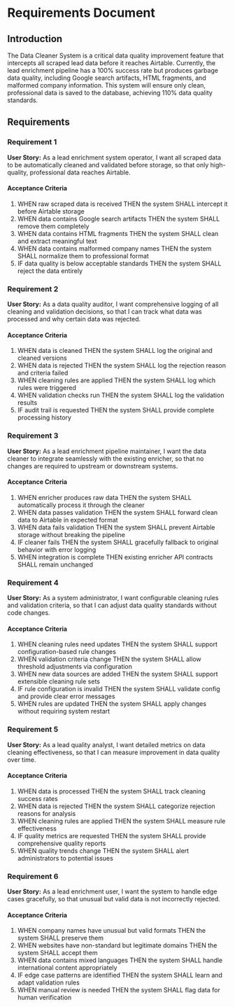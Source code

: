 # Requirements Document

## Introduction

The Data Cleaner System is a critical data quality improvement feature that intercepts all scraped lead data before it reaches Airtable. Currently, the lead enrichment pipeline has a 100% success rate but produces garbage data quality, including Google search artifacts, HTML fragments, and malformed company information. This system will ensure only clean, professional data is saved to the database, achieving 110% data quality standards.

## Requirements

### Requirement 1

**User Story:** As a lead enrichment system operator, I want all scraped data to be automatically cleaned and validated before storage, so that only high-quality, professional data reaches Airtable.

#### Acceptance Criteria

1. WHEN raw scraped data is received THEN the system SHALL intercept it before Airtable storage
2. WHEN data contains Google search artifacts THEN the system SHALL remove them completely
3. WHEN data contains HTML fragments THEN the system SHALL clean and extract meaningful text
4. WHEN data contains malformed company names THEN the system SHALL normalize them to professional format
5. IF data quality is below acceptable standards THEN the system SHALL reject the data entirely

### Requirement 2

**User Story:** As a data quality auditor, I want comprehensive logging of all cleaning and validation decisions, so that I can track what data was processed and why certain data was rejected.

#### Acceptance Criteria

1. WHEN data is cleaned THEN the system SHALL log the original and cleaned versions
2. WHEN data is rejected THEN the system SHALL log the rejection reason and criteria failed
3. WHEN cleaning rules are applied THEN the system SHALL log which rules were triggered
4. WHEN validation checks run THEN the system SHALL log the validation results
5. IF audit trail is requested THEN the system SHALL provide complete processing history

### Requirement 3

**User Story:** As a lead enrichment pipeline maintainer, I want the data cleaner to integrate seamlessly with the existing enricher, so that no changes are required to upstream or downstream systems.

#### Acceptance Criteria

1. WHEN enricher produces raw data THEN the system SHALL automatically process it through the cleaner
2. WHEN data passes validation THEN the system SHALL forward clean data to Airtable in expected format
3. WHEN data fails validation THEN the system SHALL prevent Airtable storage without breaking the pipeline
4. IF cleaner fails THEN the system SHALL gracefully fallback to original behavior with error logging
5. WHEN integration is complete THEN existing enricher API contracts SHALL remain unchanged

### Requirement 4

**User Story:** As a system administrator, I want configurable cleaning rules and validation criteria, so that I can adjust data quality standards without code changes.

#### Acceptance Criteria

1. WHEN cleaning rules need updates THEN the system SHALL support configuration-based rule changes
2. WHEN validation criteria change THEN the system SHALL allow threshold adjustments via configuration
3. WHEN new data sources are added THEN the system SHALL support extensible cleaning rule sets
4. IF rule configuration is invalid THEN the system SHALL validate config and provide clear error messages
5. WHEN rules are updated THEN the system SHALL apply changes without requiring system restart

### Requirement 5

**User Story:** As a lead quality analyst, I want detailed metrics on data cleaning effectiveness, so that I can measure improvement in data quality over time.

#### Acceptance Criteria

1. WHEN data is processed THEN the system SHALL track cleaning success rates
2. WHEN data is rejected THEN the system SHALL categorize rejection reasons for analysis
3. WHEN cleaning rules are applied THEN the system SHALL measure rule effectiveness
4. IF quality metrics are requested THEN the system SHALL provide comprehensive quality reports
5. WHEN quality trends change THEN the system SHALL alert administrators to potential issues

### Requirement 6

**User Story:** As a lead enrichment user, I want the system to handle edge cases gracefully, so that unusual but valid data is not incorrectly rejected.

#### Acceptance Criteria

1. WHEN company names have unusual but valid formats THEN the system SHALL preserve them
2. WHEN websites have non-standard but legitimate domains THEN the system SHALL accept them
3. WHEN data contains mixed languages THEN the system SHALL handle international content appropriately
4. IF edge case patterns are identified THEN the system SHALL learn and adapt validation rules
5. WHEN manual review is needed THEN the system SHALL flag data for human verification